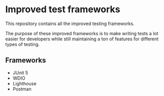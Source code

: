# Improved test frameworks

This repository contains all the improved testing frameworks.

The purpose of these improved frameworks is to make writing tests a lot easier for developers while still maintaining a ton of features for different types of testing.

## Frameworks

- JUnit 5
- WDIO
- Lighthouse
- Postman
